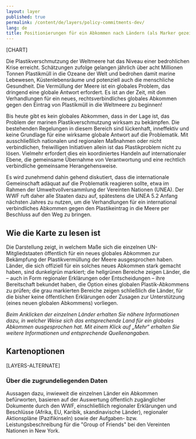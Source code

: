 ```yaml
---
layout: layer
published: true
permalink: /content/de/layers/policy-commitments-dev/
lang: de
title: Positionierungen für ein Abkommen nach Ländern (als Marker gezeigt)
---
```


[CHART]

Die Plastikverschmutzung der Weltmeere hat das Niveau einer bedrohlichen Krise erreicht. Schätzungen zufolge gelangen jährlich über acht Millionen Tonnen Plastikmüll in die Ozeane der Welt und bedrohen damit marine Lebewesen, Küstenlebensräume und potenziell auch die menschliche Gesundheit. Die Vermüllung der Meere ist ein globales Problem, das dringend eine globale Antwort erfordert. Es ist an der Zeit, mit den Verhandlungen für ein neues, rechtsverbindliches globales Abkommen gegen den Eintrag von Plastikmüll in die Weltmeere zu beginnen!

Bis heute gibt es kein globales Abkommen, dass in der Lage ist, das Problem der marinen Plastikverschmutzung wirksam zu bekämpfen. Die bestehenden Regelungen in diesem Bereich sind lückenhaft, inneffektiv und keine Grundlage für eine wirksame globale Antwort auf die Problematik. Mit ausschließlich nationalen und regionalen Maßnahmen oder nicht verbindlichen, freiwilligen Initiativen allein ist das Plastikproblem nicht zu lösen. Vielmehr erfordert dies ein koordiniertes Handeln auf internationaler Ebene, die gemeinsame Übernahme von Verantwortung und eine rechtlich verbindliche gemeinsame Herangehensweise.

Es wird zunehmend dahin gehend diskutiert, dass die internationale Gemeinschaft adäquat auf die Problematik reagieren sollte, etwa im Rahmen der Umweltvollversammlung der Vereinten Nationen (UNEA). Der WWF ruft daher alle Staaten dazu auf, spätestens die UNEA 5.2 Anfang nächsten Jahres zu nutzen, um die Verhandlungen für ein international verbindliches Abkommen gegen den Plastikeintrag in die Meere per Beschluss auf den Weg zu bringen.

## Wie die Karte zu lesen ist

Die Darstellung zeigt, in welchem Maße sich die einzelnen UN-Mitgliedstaaten öffentlich für ein neues globales Abkommen zur Bekämpfung der Plastikvermüllung der Meere ausgesprochen haben. Länder, die sich offiziell für ein solches neues Abkommen stark gemacht haben, sind dunkelgrün markiert; die hellgrünen Bereiche zeigen Länder, die – auch in Form regionaler Erklärungen oder Entscheidungen – ihre Bereitschaft bekundet haben, die Option eines globalen Plastik-Abkommens zu prüfen; die grau markierten Bereiche zeigen schließlich die Länder, für die bisher keine öffentlichen Erklärungen oder Zusagen zur Unterstützung (eines neuen globalen Abkommens) vorliegen.

*Beim Anklicken der einzelnen Länder erhalten Sie nähere Informationen dazu, in welcher Weise sich das entsprechende Land für ein globales Abkommen ausgesprochen hat. Mit einem Klick auf „Mehr“ erhalten Sie weitere Informationen und entsprechende Quellenangaben.*

## Kartenoptionen

[LAYERS-ALTERNATE]

### Über die zugrundeliegenden Daten

Aussagen dazu, inwieweit die einzelnen Länder ein Abkommen befürworten, basieren auf der Auswertung öffentlich zugänglicher Dokumente durch den WWF, einschließlich regionaler Erklärungen und Beschlüsse (Afrika, EU, Karibik, skandinavische Länder), regionaler Aktionspläne (Pazifikinseln) sowie der Aufgaben- bzw. Leistungsbeschreibung für die "Group of Friends" bei den Vereinten Nationen in New York.
